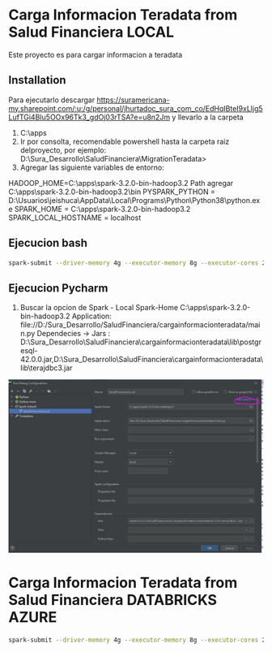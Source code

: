 # Carga Informacion Teradata from Salud Financiera LOCAL

Este proyecto es para cargar informacion a teradata

## Installation

Para ejecutarlo descargar https://suramericana-my.sharepoint.com/:u:/g/personal/jhurtadoc_sura_com_co/EdHqIBteI9xLljg5LufTGi4BIu5OOx96Tk3_gdOj03rTSA?e=u8n2Jm
y llevarlo a la carpeta 

1) C:\apps
2) Ir por consolta, recomendable powershell hasta la carpeta raiz delproyecto, por ejemplo:
D:\Sura_Desarrollo\SaludFinanciera\MigrationTeradata>
3) Agregar las siguiente variables de entorno:

HADOOP_HOME=C:\apps\spark-3.2.0-bin-hadoop3.2
Path agregar C:\apps\spark-3.2.0-bin-hadoop3.2\bin
PYSPARK_PYTHON = D:\Usuarios\jeishuca\AppData\Local\Programs\Python\Python38\python.exe
SPARK_HOME = C:\apps\spark-3.2.0-bin-hadoop3.2
SPARK_LOCAL_HOSTNAME = localhost

## Ejecucion bash
```bash
spark-submit --driver-memory 4g --executor-memory 8g --executor-cores 2 --jars .\lib\postgresql-42.0.0.jar,.\lib\terajdbc3.jar IniciarEjecucion.py
```

## Ejecucion Pycharm
1) Buscar la opcion de Spark - Local
Spark-Home C:\apps\spark-3.2.0-bin-hadoop3.2
Application: file://D:/Sura_Desarrollo/SaludFinanciera/cargainformacionteradata/main.py
Dependecies -> Jars : D:\Sura_Desarrollo\SaludFinanciera\cargainformacionteradata\lib\postgresql-42.0.0.jar,D:\Sura_Desarrollo\SaludFinanciera\cargainformacionteradata\lib\terajdbc3.jar 

![alt text](configPycharm.png)

# Carga Informacion Teradata from Salud Financiera DATABRICKS AZURE

```bash
spark-submit --driver-memory 4g --executor-memory 8g --executor-cores 2 --jars .\lib\postgresql-42.0.0.jar,.\lib\terajdbc3.jar  --conf ""  IniciarEjecucion.py
```